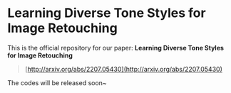 # Learning Diverse Tone Styles for Image Retouching

This is the official repository for our paper:
**Learning Diverse Tone Styles for Image Retouching**
> [http://arxiv.org/abs/2207.05430](http://arxiv.org/abs/2207.05430)

The codes will be released soon~
